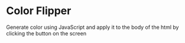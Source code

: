 # Color Flipper

Generate color using JavaScript and apply it to the body of the html by clicking the button on the screen
